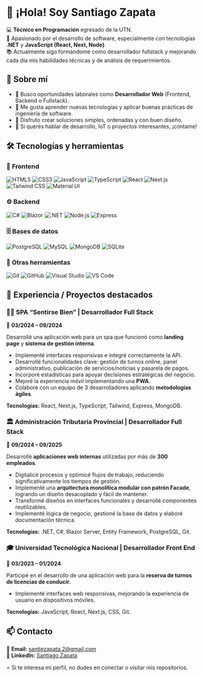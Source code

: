 # 👋 ¡Hola! Soy Santiago Zapata  

💻 **Técnico en Programación** egresado de la UTN.  
🚀 Apasionado por el desarrollo de software, especialmente con tecnologías **.NET** y **JavaScript (React, Next, Node)**.  
📚 Actualmente sigo formándome como desarrollador fullstack y mejorando cada día mis habilidades técnicas y de análisis de requerimientos.  

## 🧠 Sobre mí  
- 🎯 Busco oportunidades laborales como **Desarrollador Web** (Frontend, Backend o Fullstack).  
- 🌱 Me gusta aprender nuevas tecnologías y aplicar buenas prácticas de ingeniería de software.  
- 🧩 Disfruto crear soluciones simples, ordenadas y con buen diseño.  
- 💬 Si querés hablar de desarrollo, IoT o proyectos interesantes, ¡contame!  

## 🛠️ Tecnologías y herramientas

### 🎨 **Frontend**
![HTML5](https://img.shields.io/badge/HTML5-E34F26?style=for-the-badge&logo=html5&logoColor=white)
![CSS3](https://img.shields.io/badge/CSS3-1572B6?style=for-the-badge&logo=css3&logoColor=white)
![JavaScript](https://img.shields.io/badge/JavaScript-F7DF1E?style=for-the-badge&logo=javascript&logoColor=black)
![TypeScript](https://img.shields.io/badge/TypeScript-3178C6?style=for-the-badge&logo=typescript&logoColor=white)
![React](https://img.shields.io/badge/React-20232A?style=for-the-badge&logo=react&logoColor=61DAFB)
![Next.js](https://img.shields.io/badge/Next.js-000000?style=for-the-badge&logo=nextdotjs&logoColor=white)
![Tailwind CSS](https://img.shields.io/badge/Tailwind_CSS-38B2AC?style=for-the-badge&logo=tailwind-css&logoColor=white)
![Material UI](https://img.shields.io/badge/Material_UI-007FFF?style=for-the-badge&logo=mui&logoColor=white)

### ⚙️ **Backend**
![C#](https://img.shields.io/badge/C%23-239120?style=for-the-badge&logo=csharp&logoColor=white)
![Blazor](https://img.shields.io/badge/Blazor-512BD4?style=for-the-badge&logo=blazor&logoColor=white)
![.NET](https://img.shields.io/badge/.NET-512BD4?style=for-the-badge&logo=dotnet&logoColor=white)
![Node.js](https://img.shields.io/badge/Node.js-339933?style=for-the-badge&logo=nodedotjs&logoColor=white)
![Express](https://img.shields.io/badge/Express-000000?style=for-the-badge&logo=express&logoColor=white)

### 🗄️ **Bases de datos**
![PostgreSQL](https://img.shields.io/badge/PostgreSQL-4169E1?style=for-the-badge&logo=postgresql&logoColor=white)
![MySQL](https://img.shields.io/badge/MySQL-4479A1?style=for-the-badge&logo=mysql&logoColor=white)
![MongoDB](https://img.shields.io/badge/MongoDB-47A248?style=for-the-badge&logo=mongodb&logoColor=white)
![SQLite](https://img.shields.io/badge/SQLite-003B57?style=for-the-badge&logo=sqlite&logoColor=white)

### 🧰 Otras herramientas
![Git](https://img.shields.io/badge/Git-F05033?style=for-the-badge&logo=git&logoColor=white)
![GitHub](https://img.shields.io/badge/GitHub-181717?style=for-the-badge&logo=github&logoColor=white)
![Visual Studio](https://img.shields.io/badge/Visual%20Studio-5C2D91?style=for-the-badge&logo=visualstudio&logoColor=white)
![VS Code](https://img.shields.io/badge/VS%20Code-0078D4?style=for-the-badge&logo=visualstudiocode&logoColor=white)

## 💼 Experiencia / Proyectos destacados

### 🧖‍♀️ SPA “Sentirse Bien” | Desarrollador Full Stack  
📆 **03/2024 – 09/2024**

Desarrollé una aplicación web para un spa que funcionó como **landing page** y **sistema de gestión interna**.  
- Implementé interfaces responsivas e integré correctamente la API.  
- Desarrollé funcionalidades clave: gestión de turnos online, panel administrativo, publicación de servicios/noticias y pasarela de pagos.  
- Incorporé estadísticas para apoyar decisiones estratégicas del negocio.  
- Mejoré la experiencia móvil implementando una **PWA**.  
- Colaboré con un equipo de 3 desarrolladores aplicando **metodologías ágiles**.  

**Tecnologías:** React, Next.js, TypeScript, Tailwind, Express, MongoDB.  

### 🏛️ Administración Tributaria Provincial | Desarrollador Full Stack  
📆 **09/2024 – 09/2025**

Desarrollé **aplicaciones web internas** utilizadas por más de **300 empleados**.  
- Digitalicé procesos y optimicé flujos de trabajo, reduciendo significativamente los tiempos de gestión.  
- Implementé una **arquitectura monolítica modular con patrón Facade**, logrando un diseño desacoplado y fácil de mantener.  
- Transformé diseños en interfaces funcionales y desarrollé componentes reutilizables.  
- Implementé lógica de negocio, gestioné la base de datos y elaboré documentación técnica.  

**Tecnologías:** .NET, C#, Blazor Server, Entity Framework, PostgreSQL, Git.  

### 🎓 Universidad Tecnológica Nacional | Desarrollador Front End  
📆 **03/2023 – 01/2024**

Participé en el desarrollo de una aplicación web para la **reserva de turnos de licencias de conducir**.  
- Implementé interfaces web responsivas, mejorando la experiencia de usuario en dispositivos móviles.  

**Tecnologías:** JavaScript, React, Next.js, CSS, Git.  

## 📫 Contacto

📧 **Email:** [santiezapata.2@gmail.com](mailto:santiezapata.2@gmail.com)  
💼 **LinkedIn:** [Santiago Zapata](https://www.linkedin.com/in/santiago-zapata-286a85263)  


⭐ Si te interesa mi perfil, no dudes en conectar o visitar mis repositorios.

